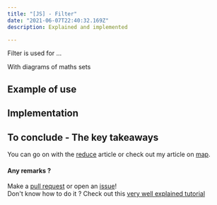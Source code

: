 ```yaml
---
title: "[JS] - Filter"
date: "2021-06-07T22:40:32.169Z"
description: Explained and implemented

---
```


Filter is used for ...

With diagrams of maths sets

## Example of use

## Implementation

## To conclude - The key takeaways

You can go on with the [reduce](../reduce) article or check out my article on [map](../map).


#### Any remarks ?

Make a [pull request](!https://github.com/ackermannQ/quentinackermann) or open an [issue](https://github.com/ackermannQ/quentinackermann/issues)!  
Don't know how to do it ? Check out this [very well explained tutorial](https://opensource.com/article/19/7/create-pull-request-github)


